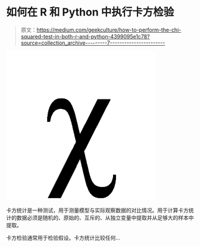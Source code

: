 # 如何在 R 和 Python 中执行卡方检验

> 原文：<https://medium.com/geekculture/how-to-perform-the-chi-squared-test-in-both-r-and-python-4399095e1c78?source=collection_archive---------7----------------------->

![](img/2962d07a2ab75218dbc2a499a1534204.png)

卡方统计是一种测试，用于测量模型与实际观察数据的对比情况。用于计算卡方统计的数据必须是随机的、原始的、互斥的、从独立变量中提取并从足够大的样本中提取。

卡方检验通常用于检验假设。卡方统计比较任何…